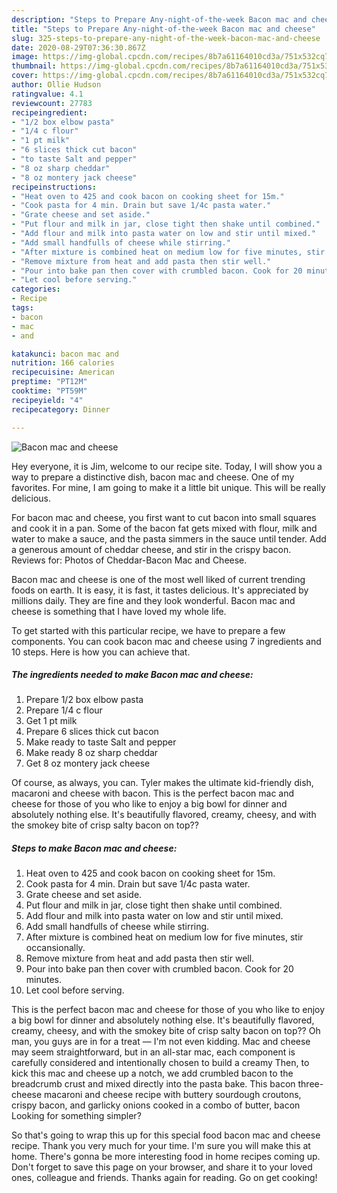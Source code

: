 ```yaml
---
description: "Steps to Prepare Any-night-of-the-week Bacon mac and cheese"
title: "Steps to Prepare Any-night-of-the-week Bacon mac and cheese"
slug: 325-steps-to-prepare-any-night-of-the-week-bacon-mac-and-cheese
date: 2020-08-29T07:36:30.867Z
image: https://img-global.cpcdn.com/recipes/8b7a61164010cd3a/751x532cq70/bacon-mac-and-cheese-recipe-main-photo.jpg
thumbnail: https://img-global.cpcdn.com/recipes/8b7a61164010cd3a/751x532cq70/bacon-mac-and-cheese-recipe-main-photo.jpg
cover: https://img-global.cpcdn.com/recipes/8b7a61164010cd3a/751x532cq70/bacon-mac-and-cheese-recipe-main-photo.jpg
author: Ollie Hudson
ratingvalue: 4.1
reviewcount: 27783
recipeingredient:
- "1/2 box elbow pasta"
- "1/4 c flour"
- "1 pt milk"
- "6 slices thick cut bacon"
- "to taste Salt and pepper"
- "8 oz sharp cheddar"
- "8 oz montery jack cheese"
recipeinstructions:
- "Heat oven to 425 and cook bacon on cooking sheet for 15m."
- "Cook pasta for 4 min. Drain but save 1/4c pasta water."
- "Grate cheese and set aside."
- "Put flour and milk in jar, close tight then shake until combined."
- "Add flour and milk into pasta water on low and stir until mixed."
- "Add small handfulls of cheese while stirring."
- "After mixture is combined heat on medium low for five minutes, stir occansionally."
- "Remove mixture from heat and add pasta then stir well."
- "Pour into bake pan then cover with crumbled bacon. Cook for 20 minutes."
- "Let cool before serving."
categories:
- Recipe
tags:
- bacon
- mac
- and

katakunci: bacon mac and 
nutrition: 166 calories
recipecuisine: American
preptime: "PT12M"
cooktime: "PT59M"
recipeyield: "4"
recipecategory: Dinner

---
```



![Bacon mac and cheese](https://img-global.cpcdn.com/recipes/8b7a61164010cd3a/751x532cq70/bacon-mac-and-cheese-recipe-main-photo.jpg)

Hey everyone, it is Jim, welcome to our recipe site. Today, I will show you a way to prepare a distinctive dish, bacon mac and cheese. One of my favorites. For mine, I am going to make it a little bit unique. This will be really delicious.

For bacon mac and cheese, you first want to cut bacon into small squares and cook it in a pan. Some of the bacon fat gets mixed with flour, milk and water to make a sauce, and the pasta simmers in the sauce until tender. Add a generous amount of cheddar cheese, and stir in the crispy bacon. Reviews for: Photos of Cheddar-Bacon Mac and Cheese.

Bacon mac and cheese is one of the most well liked of current trending foods on earth. It is easy, it is fast, it tastes delicious. It's appreciated by millions daily. They are fine and they look wonderful. Bacon mac and cheese is something that I have loved my whole life.


To get started with this particular recipe, we have to prepare a few components. You can cook bacon mac and cheese using 7 ingredients and 10 steps. Here is how you can achieve that.

<!--inarticleads1-->

##### The ingredients needed to make Bacon mac and cheese:

1. Prepare 1/2 box elbow pasta
1. Prepare 1/4 c flour
1. Get 1 pt milk
1. Prepare 6 slices thick cut bacon
1. Make ready to taste Salt and pepper
1. Make ready 8 oz sharp cheddar
1. Get 8 oz montery jack cheese


Of course, as always, you can. Tyler makes the ultimate kid-friendly dish, macaroni and cheese with bacon. This is the perfect bacon mac and cheese for those of you who like to enjoy a big bowl for dinner and absolutely nothing else. It&#39;s beautifully flavored, creamy, cheesy, and with the smokey bite of crisp salty bacon on top?? 

<!--inarticleads2-->

##### Steps to make Bacon mac and cheese:

1. Heat oven to 425 and cook bacon on cooking sheet for 15m.
1. Cook pasta for 4 min. Drain but save 1/4c pasta water.
1. Grate cheese and set aside.
1. Put flour and milk in jar, close tight then shake until combined.
1. Add flour and milk into pasta water on low and stir until mixed.
1. Add small handfulls of cheese while stirring.
1. After mixture is combined heat on medium low for five minutes, stir occansionally.
1. Remove mixture from heat and add pasta then stir well.
1. Pour into bake pan then cover with crumbled bacon. Cook for 20 minutes.
1. Let cool before serving.


This is the perfect bacon mac and cheese for those of you who like to enjoy a big bowl for dinner and absolutely nothing else. It&#39;s beautifully flavored, creamy, cheesy, and with the smokey bite of crisp salty bacon on top?? Oh man, you guys are in for a treat — I&#39;m not even kidding. Mac and cheese may seem straightforward, but in an all-star mac, each component is carefully considered and intentionally chosen to build a creamy Then, to kick this mac and cheese up a notch, we add crumbled bacon to the breadcrumb crust and mixed directly into the pasta bake. This bacon three-cheese macaroni and cheese recipe with buttery sourdough croutons, crispy bacon, and garlicky onions cooked in a combo of butter, bacon Looking for something simpler? 

So that's going to wrap this up for this special food bacon mac and cheese recipe. Thank you very much for your time. I'm sure you will make this at home. There's gonna be more interesting food in home recipes coming up. Don't forget to save this page on your browser, and share it to your loved ones, colleague and friends. Thanks again for reading. Go on get cooking!
